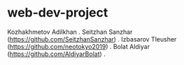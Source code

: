 # web-dev-project
Kozhakhmetov Adilkhan . 
Seitzhan Sanzhar (https://github.com/SeitzhanSanzhar) . 
Izbasarov Tleusher (https://github.com/neotokyo2019) . 
Bolat Aldiyar (https://github.com/AldiyarBolat) . 
